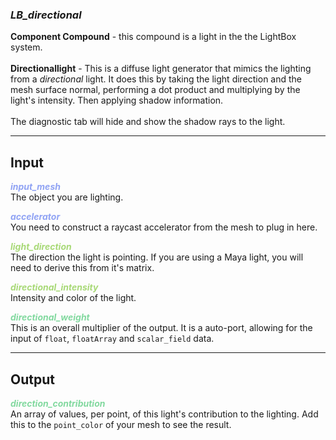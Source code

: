 ### ***LB_directional***
**Component Compound** - this compound is a light in the the LightBox system.<br /><br />
**Directionallight** - This is a diffuse light generator that mimics the lighting from a *directional* light.  It does this by taking the light direction and the mesh surface normal, performing a dot product and multiplying by the light's intensity.  Then applying shadow information.<br /><br />
The diagnostic tab will hide and show the shadow rays to the light.<br />

***
## Input
<span style="color:#90A3F4">***input_mesh***</span>
<br />The object you are lighting.

<span style="color:#90A3F4">***accelerator***</span>
<br />You need to construct a raycast accelerator from the mesh to plug in here.

<span style="color:#A8D977">***light_direction***</span>
<br />The direction the light is pointing.  If you are using a Maya light, you will need to derive this from it's matrix.

<span style="color:#A8D977">***directional_intensity***</span>
<br />Intensity and color of the light.

<span style="color:#82D99F">***directional_weight***</span>
<br />This is an overall multiplier of the output.  It is a auto-port, allowing for the input of `float`, `floatArray` and `scalar_field` data.

***
## Output
<span style="color:#82D99F">***direction_contribution***</span>
<br />An array of values, per point, of this light's contribution to the lighting.  Add this to the `point_color` of your mesh to see the result.


